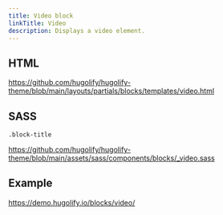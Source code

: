 ```yaml
---
title: Video block
linkTitle: Video
description: Displays a video element.
---
```


## HTML

https://github.com/hugolify/hugolify-theme/blob/main/layouts/partials/blocks/templates/video.html

## SASS

`.block-title`

https://github.com/hugolify/hugolify-theme/blob/main/assets/sass/components/blocks/_video.sass

## Example

https://demo.hugolify.io/blocks/video/
